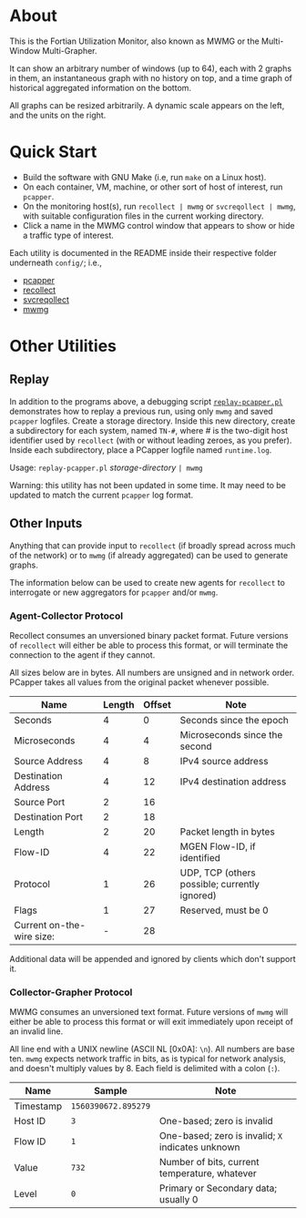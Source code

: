 # About

This is the Fortian Utilization Monitor, also known as MWMG or the
Multi-Window Multi-Grapher.

It can show an arbitrary number of windows (up to 64), each with 2 graphs in
them, an instantaneous graph with no history on top, and a time graph of
historical aggregated information on the bottom.

All graphs can be resized arbitrarily.  A dynamic scale appears on the left,
and the units on the right.

# Quick Start

- Build the software with GNU Make (i.e, run `make` on a Linux host).
- On each container, VM, machine, or other sort of host of interest, run `pcapper`.
- On the monitoring host(s), run `recollect | mwmg` or `svcreqollect | mwmg`, with suitable configuration files in the current working directory.
- Click a name in the MWMG control window that appears to show or hide a
  traffic type of interest.

Each utility is documented in the README inside their respective folder
underneath `config/`; i.e.,
- [pcapper](config/pcapper/README.md)
- [recollect](config/recollect/README.md)
- [svcreqollect](config/svcreqollect/README.md)
- [mwmg](config/mwmg/README.md)

# Other Utilities

## Replay

In addition to the programs above, a debugging script
[`replay-pcapper.pl`](blob/master/replay-pcapper.pl) demonstrates how to
replay a previous run, using only `mwmg` and saved `pcapper` logfiles.
Create a storage directory.  Inside this new directory, create a
subdirectory for each system, named `TN-#`, where *#* is the two-digit host
identifier used by `recollect` (with or without leading zeroes, as you
prefer).  Inside each subdirectory, place a PCapper logfile named
`runtime.log`.

Usage: `replay-pcapper.pl` *storage-directory* `| mwmg`

Warning: this utility has not been updated in some time.  It may need to be
updated to match the current `pcapper` log format.

## Other Inputs

Anything that can provide input to `recollect` (if broadly spread across
much of the network) or to `mwmg` (if already aggregated) can be used to
generate graphs.

The information below can be used to create new agents for `recollect` to
interrogate or new aggregators for `pcapper` and/or `mwmg`.

### Agent-Collector Protocol

Recollect consumes an unversioned binary packet format.  Future versions of
`recollect` will either be able to process this format, or will terminate
the connection to the agent if they cannot.

All sizes below are in bytes.  All numbers are unsigned and in network
order.  PCapper takes all values from the original packet whenever possible.

Name                | Length | Offset | Note
--------------------|--------|--------|-----
Seconds             | 4      | 0      | Seconds since the epoch
Microseconds        | 4      | 4      | Microseconds since the second
Source Address      | 4      | 8      | IPv4 source address
Destination Address | 4      | 12     | IPv4 destination address
Source Port         | 2      | 16     |
Destination Port    | 2      | 18     |
Length              | 2      | 20     | Packet length in bytes
Flow-ID             | 4      | 22     | MGEN Flow-ID, if identified
Protocol            | 1      | 26     | UDP, TCP (others possible; currently ignored)
Flags               | 1      | 27     | Reserved, must be 0
Current on-the-wire size: | - | 28 |

Additional data will be appended and ignored by clients which don't support
it.

### Collector-Grapher Protocol

MWMG consumes an unversioned text format.  Future versions of `mwmg` will
either be able to process this format or will exit immediately upon receipt
of an invalid line.

All line end with a UNIX newline (ASCII NL [0x0A]: `\n`).  All numbers are
base ten.  `mwmg` expects network traffic in bits, as is typical for network
analysis, and doesn't multiply values by 8.  Each field is delimited with a
colon (`:`).

Name | Sample | Note
-|-|-
Timestamp | `1560390672.895279` | 
Host ID | `3` | One-based; zero is invalid
Flow ID | `1` | One-based; zero is invalid; `X` indicates unknown
Value | `732` | Number of bits, current temperature, whatever
Level | `0` | Primary or Secondary data; usually 0
